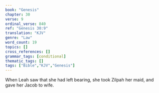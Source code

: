 ```yaml
---
book: "Genesis"
chapter: 30
verse: 9
ordinal_verse: 840
ref: "Genesis 30:9"
translation: "KJV"
genre: "Law"
word_count: 19
topics: []
cross_references: []
grammar_tags: [conditional]
thematic_tags: []
tags: ["Bible","KJV","Genesis"]
---
```

When Leah saw that she had left bearing, she took Zilpah her maid, and gave her Jacob to wife.
